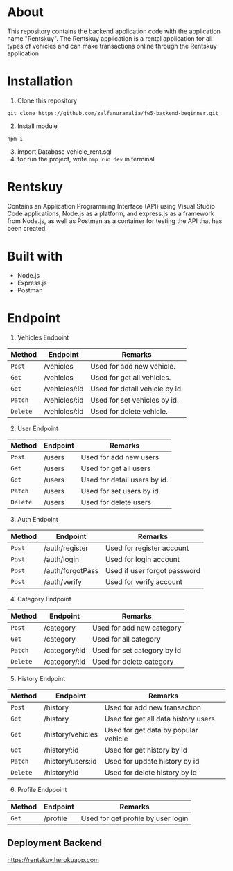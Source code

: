# About

This repository contains the backend application code with the application name "Rentskuy". The Rentskuy application is a rental application for all types of vehicles and can make transactions online through the Rentskuy application

# Installation

1. Clone this repository
```
git clone https://github.com/zalfanuramalia/fw5-backend-beginner.git
```

2. Install module
```
npm i
```

3. import Database vehicle_rent.sql
4. for run the project, write `nmp run dev` in terminal

# Rentskuy

Contains an Application Programming Interface (API) using Visual Studio Code applications, Node.js as a platform, and express.js as a framework from Node.js, as well as Postman as a container for testing the API that has been created.

# Built with

* Node.js
* Express.js
* Postman

# Endpoint

1. Vehicles Endpoint

| Method          | Endpoint      |           Remarks              |
| --------------- | ------------- | ------------------------------ |
| `Post`          | /vehicles     | Used for add new vehicle.      |
| `Get`           | /vehicles     | Used for get all vehicles.     |
| `Get`           | /vehicles/:id | Used for detail vehicle by id. |
| `Patch`         | /vehicles/:id | Used for set vehicles by id.   |
| `Delete`        | /vehicles/:id | Used for delete vehicle.       |

2. User Endpoint

| Method          | Endpoint      |           Remarks              |
| --------------- | ------------- | ------------------------------ |
| `Post`          | /users        | Used for add new users         |
| `Get`           | /users        | Used for get all users         |
| `Get`           | /users        | Used for detail users by id.   |
| `Patch`         | /users        | Used for set users by id.      |
| `Delete`        | /users        | Used for delete users          |

3. Auth Endpoint

| Method          | Endpoint         |        Remarks              |
| --------------- | ---------------- | --------------------------- |
| `Post`          | /auth/register   | Used for register account   |
| `Post`          | /auth/login      | Used for login account      |
| `Post`          | /auth/forgotPass | Used if user forgot password|
| `Post`          | /auth/verify     | Used for verify account     |

4. Category Endpoint

| Method          | Endpoint      |           Remarks              |
| --------------- | ------------- | ------------------------------ |
| `Post`          | /category     | Used for add new category      |
| `Get`           | /category     | Used for all category          |
| `Patch`         | /category/:id | Used for set category by id    |
| `Delete`        | /category/:id | Used for delete category       |

5. History Endpoint

| Method          | Endpoint          |            Remarks                  |
| --------------- | ----------------- | ----------------------------------- |
| `Post`          | /history          | Used for add new transaction        |
| `Get`           | /history          | Used for get all data history users |
| `Get`           | /history/vehicles | Used for get data by popular vehicle|
| `Get`           | /history/:id      | Used for get history by id          |
| `Patch`         | /history/users:id | Used for update history by id       |
| `Delete`        | /history/:id      | Used for delete history by id       |

6. Profile Endppoint

| Method          | Endpoint         |               Remarks              |
| --------------- | ---------------- | ---------------------------------- |
| `Get`           | /profile         | Used for get profile by user login |

## Deployment Backend

https://rentskuy.herokuapp.com
